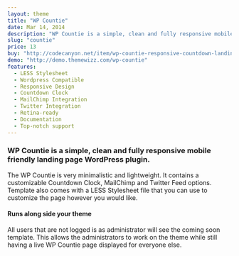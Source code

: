 ```yaml
---
layout: theme
title: "WP Countie"
date: Mar 14, 2014
description: "WP Countie is a simple, clean and fully responsive mobile friendly landing page WordPress plugin."
slug: "countie"
price: 13
buy: "http://codecanyon.net/item/wp-countie-responsive-countdown-landing-page/7143542"
demo: "http://demo.themewizz.com/wp-countie"
features:
  - LESS Stylesheet
  - Wordpress Compatible
  - Responsive Design
  - Countdown Clock
  - MailChimp Integration
  - Twitter Integration
  - Retina-ready
  - Documentation
  - Top-notch support
---
```



<h3 class="lead">WP Countie is a simple, clean and fully responsive mobile friendly landing page WordPress plugin.</h3>

The WP Countie is very minimalistic and lightweight. It contains a customizable Countdown Clock, MailChimp and Twitter Feed options. Template also comes with a LESS Stylesheet file that you can use to customize the page however you would like.

<p><h4>Runs along side your theme</h4></p>

All users that are not logged is as administrator will see the coming soon template. This allows the administrators to work on the theme while still having a live WP Countie page displayed for everyone else.
